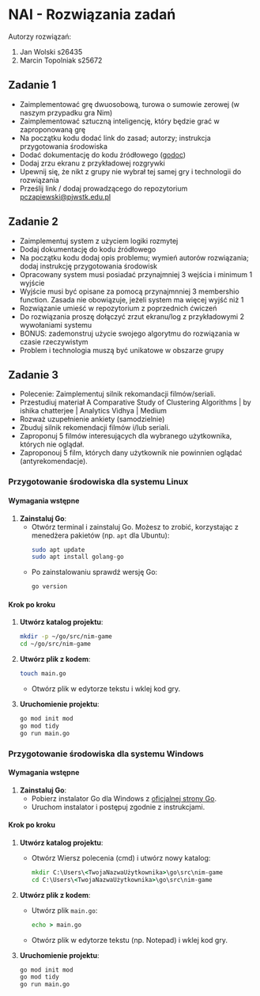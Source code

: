 # NAI - Rozwiązania zadań
Autorzy rozwiązań:
1. Jan Wolski s26435
2. Marcin Topolniak s25672

## Zadanie 1
* Zaimplementować grę dwuosobową, turowa o sumowie zerowej (w naszym przypadku gra Nim)
* Zaimplementować sztuczną inteligencję, który będzie grać w zaproponowaną grę
* Na początku kodu dodać link do zasad; autorzy; instrukcja przygotowania środowiska
* Dodać dokumentację do kodu źródłowego (<a href="https://go.dev/blog/godoc">godoc</a>)
* Dodaj zrzu ekranu z przykładowej rozgrywki
* Upewnij się, że nikt z grupy nie wybrał tej samej gry i technologii do rozwiązania
* Prześlij link / dodaj prowadzącego do repozytorium pczapiewski@pjwstk.edu.pl

## Zadanie 2
* Zaimplementuj system z użyciem logiki rozmytej
* Dodaj dokumentację do kodu źródłowego
* Na początku kodu dodaj opis problemu; wymień autorów rozwiązania; dodaj instrukcję przygotowania środowisk
* Opracowany system musi posiadać przynajmniej 3 wejścia i minimum 1 wyjście
* Wyjście musi być opisane za pomocą przynajmnniej 3 membershio function. Zasada nie obowiązuje, jeżeli system ma więcej wyjść niż 1
* Rozwiązanie umieść w repozytorium z poprzednich ćwiczeń
* Do rozwiązania proszę dołączyć zrzut ekranu/log z przykładowymi 2 wywołaniami systemu
* BONUS: zademonstruj użycie swojego algorytmu do rozwiązania w czasie rzeczywistym
* Problem i technologia muszą być unikatowe w obszarze grupy

## Zadanie 3
* Polecenie: Zaimplementuj silnik rekomandacji filmów/seriali.
* Przestudiuj materiał	A Comparative Study of Clustering Algorithms | by ishika chatterjee | Analytics Vidhya | Medium
* Rozważ uzupełnienie ankiety (samodzielnie)
* Zbuduj silnik rekomendacji filmów i/lub seriali.
* Zaproponuj 5 filmów interesujących dla wybranego użytkownika, których nie oglądał.
* Zaproponouj 5 film, których dany użytkownik nie powinnien oglądać (antyrekomendacje).

### Przygotowanie środowiska dla systemu Linux

#### Wymagania wstępne

1. **Zainstaluj Go**:
   - Otwórz terminal i zainstaluj Go. Możesz to zrobić, korzystając z menedżera pakietów (np. `apt` dla Ubuntu):
     ```bash
     sudo apt update
     sudo apt install golang-go
     ```
   - Po zainstalowaniu sprawdź wersję Go:
     ```bash
     go version
     ```

#### Krok po kroku

1. **Utwórz katalog projektu**:
   ```bash
   mkdir -p ~/go/src/nim-game
   cd ~/go/src/nim-game
   ```

2. **Utwórz plik z kodem**:
   ```bash
   touch main.go
   ```
   - Otwórz plik w edytorze tekstu i wklej kod gry.

3. **Uruchomienie projektu**:
   ```bash
   go mod init mod
   go mod tidy
   go run main.go
   ```

### Przygotowanie środowiska dla systemu Windows

#### Wymagania wstępne

1. **Zainstaluj Go**:
   - Pobierz instalator Go dla Windows z [oficjalnej strony Go](https://golang.org/dl/).
   - Uruchom instalator i postępuj zgodnie z instrukcjami.

#### Krok po kroku

1. **Utwórz katalog projektu**:
   - Otwórz Wiersz polecenia (cmd) i utwórz nowy katalog:
     ```cmd
     mkdir C:\Users\<TwojaNazwaUżytkownika>\go\src\nim-game
     cd C:\Users\<TwojaNazwaUżytkownika>\go\src\nim-game
     ```

2. **Utwórz plik z kodem**:
   - Utwórz plik `main.go`:
     ```cmd
     echo > main.go
     ```
   - Otwórz plik w edytorze tekstu (np. Notepad) i wklej kod gry.

3. **Uruchomienie projektu**:
   ```cmd
   go mod init mod
   go mod tidy
   go run main.go
   ```
